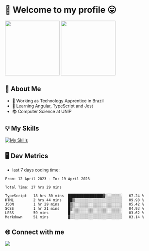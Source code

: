 # 🎉 Welcome to my profile 😛

<div>
  <img height="180em" src="https://github-readme-stats.vercel.app/api?username=VinicciusSantos&show_icons=true&icon_color=fff&include_all_commits=true&count_private=true&bg_color=30,0D1117,394AAB&title_color=fff&text_color=fff"/>
  <img height="180em" src="https://github-readme-stats.vercel.app/api/top-langs/?username=VinicciusSantos&langs_count=8&layout=compact&include_all_commits=true&count_private=true&bg_color=30,324295,324295&title_color=fff&text_color=fff"/>
</div>


## 📖 About Me
- 🔭 Working as Technology Apprentice in Brazil
- 🌱 Learning Angular, TypeScript and Jest
- 📚 Computer Science at UNIP

## 💡 My Skills

[![My Skills](https://skills.thijs.gg/icons?i=angular,react,html,css,sass,bootstrap,ts,js,nodejs,git,c,py,postgres)](https://github.com/VinicciusSantos)

## 🖥️ Dev Metrics

- last 7 days coding time:

<!--START_SECTION:waka-->

```text
From: 12 April 2023 - To: 19 April 2023

Total Time: 27 hrs 29 mins

TypeScript   18 hrs 30 mins  ████████████████▓░░░░░░░░   67.24 %
HTML         2 hrs 44 mins   ██▒░░░░░░░░░░░░░░░░░░░░░░   09.98 %
JSON         1 hr 29 mins    █▒░░░░░░░░░░░░░░░░░░░░░░░   05.42 %
SCSS         1 hr 21 mins    █▒░░░░░░░░░░░░░░░░░░░░░░░   04.93 %
LESS         59 mins         █░░░░░░░░░░░░░░░░░░░░░░░░   03.62 %
Markdown     51 mins         ▓░░░░░░░░░░░░░░░░░░░░░░░░   03.14 %
```

<!--END_SECTION:waka-->

## 🌐 Connect with me

<a href="https://www.linkedin.com/in/vinicius-guedes-b817aa223/"><img src="https://img.shields.io/badge/LinkedIn-0077B5?style=for-the-badge&logo=linkedin&logoColor=white"/></a>


